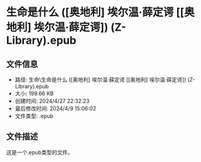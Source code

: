 ﻿# 生命是什么 ([奥地利] 埃尔温·薛定谔 [[奥地利] 埃尔温·薛定谔]) (Z-Library).epub

## 文件信息
- 路径: 生命\生命是什么 ([奥地利] 埃尔温·薛定谔 [[奥地利] 埃尔温·薛定谔]) (Z-Library).epub
- 大小: 199.66 KB
- 创建时间: 2024/4/27 22:32:23
- 最后修改时间: 2024/4/9 15:06:02
- 文件类型: .epub

## 文件描述
这是一个.epub类型的文件。

